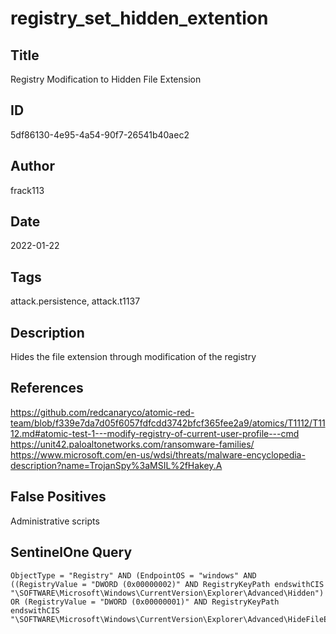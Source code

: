 # registry_set_hidden_extention

## Title
Registry Modification to Hidden File Extension

## ID
5df86130-4e95-4a54-90f7-26541b40aec2

## Author
frack113

## Date
2022-01-22

## Tags
attack.persistence, attack.t1137

## Description
Hides the file extension through modification of the registry

## References
https://github.com/redcanaryco/atomic-red-team/blob/f339e7da7d05f6057fdfcdd3742bfcf365fee2a9/atomics/T1112/T1112.md#atomic-test-1---modify-registry-of-current-user-profile---cmd
https://unit42.paloaltonetworks.com/ransomware-families/
https://www.microsoft.com/en-us/wdsi/threats/malware-encyclopedia-description?name=TrojanSpy%3aMSIL%2fHakey.A

## False Positives
Administrative scripts

## SentinelOne Query
```
ObjectType = "Registry" AND (EndpointOS = "windows" AND ((RegistryValue = "DWORD (0x00000002)" AND RegistryKeyPath endswithCIS "\SOFTWARE\Microsoft\Windows\CurrentVersion\Explorer\Advanced\Hidden") OR (RegistryValue = "DWORD (0x00000001)" AND RegistryKeyPath endswithCIS "\SOFTWARE\Microsoft\Windows\CurrentVersion\Explorer\Advanced\HideFileExt")))

```